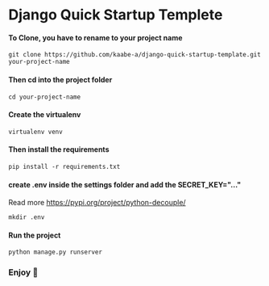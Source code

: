 # Django Quick Startup Templete


#### To Clone, you have to rename to your project name

```
git clone https://github.com/kaabe-a/django-quick-startup-template.git your-project-name

```
#### Then cd into the project folder
```
cd your-project-name
```

#### Create the virtualenv
```
virtualenv venv
```

#### Then install the requirements
```
pip install -r requirements.txt
```

#### create .env inside the settings folder and add the SECRET_KEY="..."

Read more https://pypi.org/project/python-decouple/
```
mkdir .env

```

#### Run the project
```
python manage.py runserver
```

### Enjoy :green_heart:
